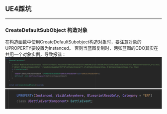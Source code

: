 ## UE4踩坑
***

### CreateDefaultSubObject 构造对象
在构造函数中使用CreateDefaultSubobject构造对象时，要注意对象的UPROPERTY要设置为Instanced。 否则当蓝图复制时，两张蓝图的CDO其实在共用一个对象实例，导致报错：
![](./Image/2025-01-10-15-53-44.png)
![](./Image/2025-01-10-15-54-03.png)